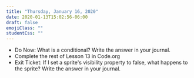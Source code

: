 ```yaml
---
title: "Thursday, January 16, 2020"
date: 2020-01-13T15:02:56-06:00
draft: false
emojiClass: ""
studentCss: ""
---
```


- Do Now: What is a conditional? Write the answer in your journal.
- Complete the rest of Lesson 13 in Code.org
- Exit Ticket: If I set a sprite's visibility property to false, what happens to the sprite? Write the answer in your journal.